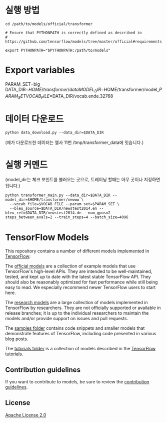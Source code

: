 # 실행 방법
```
cd /path/to/models/official/transformer

# Ensure that PYTHONPATH is correctly defined as described in
# https://github.com/tensorflow/models/tree/master/official#requirements

export PYTHONPATH="$PYTHONPATH:/path/to/models"
```
# Export variables
PARAM_SET=big
DATA_DIR=$HOME/transformer/data
MODEL_DIR=$HOME/transformer/model_$PARAM_SET
VOCAB_FILE=$DATA_DIR/vocab.ende.32768

# 데이터 다운로드
```
python data_download.py --data_dir=$DATA_DIR
```
(제가 다운로드한 데이터는 엘사 11번 /tmp/transformer_data에 잇습니다.)

# 실행 커멘드 
(model_dir는 체크 포인트를 불러오는 곳으로, 트레이닝 할때는 아무 곳이나 지정하면 됩니다.)
```
python transformer_main.py --data_dir=$DATA_DIR --model_dir=$HOME/transformer/newww \
  --vocab_file=$VOCAB_FILE --param_set=$PARAM_SET \
  --bleu_source=$DATA_DIR/newstest2014.en --bleu_ref=$DATA_DIR/newstest2014.de --num_gpus=2 --steps_between_evals=2 --train_steps=4 --batch_size=4096
```



# TensorFlow Models

This repository contains a number of different models implemented in [TensorFlow](https://www.tensorflow.org):

The [official models](official) are a collection of example models that use TensorFlow's high-level APIs. They are intended to be well-maintained, tested, and kept up to date with the latest stable TensorFlow API. They should also be reasonably optimized for fast performance while still being easy to read. We especially recommend newer TensorFlow users to start here.

The [research models](https://github.com/tensorflow/models/tree/master/research) are a large collection of models implemented in TensorFlow by researchers. They are not officially supported or available in release branches; it is up to the individual researchers to maintain the models and/or provide support on issues and pull requests.

The [samples folder](samples) contains code snippets and smaller models that demonstrate features of TensorFlow, including code presented in various blog posts.

The [tutorials folder](tutorials) is a collection of models described in the [TensorFlow tutorials](https://www.tensorflow.org/tutorials/).

## Contribution guidelines

If you want to contribute to models, be sure to review the [contribution guidelines](CONTRIBUTING.md).

## License

[Apache License 2.0](LICENSE)
